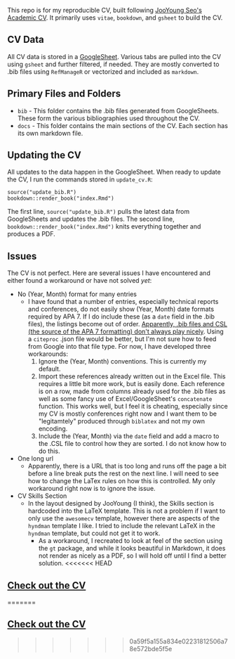 
This repo is for my reproducible CV, built following [JooYoung Seo's Academic CV](https://github.com/jooyoungseo/jy_CV). It primarily uses `vitae`, `bookdown`, and `gsheet` to build the CV.

## CV Data

All CV data is stored in a [GoogleSheet](https://docs.google.com/spreadsheets/d/1qbMpXHXm41q69prUVjpQFfP_mMXjORNxFP_IbAoCuKo/edit#gid=1760172285). Various tabs are pulled into the CV using `gsheet` and further filtered, if needed. They are mostly converted to .bib files using `RefManageR` or vectorized and included as `markdown`.

## Primary Files and Folders

  * `bib` - This folder contains the .bib files generated from GoogleSheets. These form the various bibliographies used throughout the CV.
  * `docs` - This folder contains the main sections of the CV. Each section has its own markdown file.
  
## Updating the CV

All updates to the data happen in the GoogleSheet. When ready to update the CV, I run the commands stored in `update_cv.R`:

```
source("update_bib.R")
bookdown::render_book("index.Rmd")
```

The first line, `source("update_bib.R")` pulls the latest data from GoogleSheets and updates the .bib files. The second line, `bookdown::render_book("index.Rmd")` knits everything together and produces a PDF.

## Issues

The CV is not perfect. Here are several issues I have encountered and either found a workaround or have not solved *yet*:

  * No (Year, Month) format for many entries
    + I have found that a number of entries, especially technical reports and conferences, do not easily show (Year, Month) date formats required by APA 7. If I do include these (as a `date` field in the .bib files), the listings become out of order. [Apparently, .bib files and CSL (the source of the APA 7 formatting) don't always play nicely](https://github.com/citation-style-language/styles/issues/4825#issuecomment-633665114). Using a `citeproc` .json file would be better, but I'm not sure how to feed from Google into that file type. For now, I have developed three workarounds:
      1. Ignore the (Year, Month) conventions. This is currently my default.
      2. Import these references already written out in the Excel file. This requires a little bit more work, but is easily done. Each reference is on a row, made from columns already used for the .bib files as well as some fancy use of Excel/GoogleSheet's `concatenate` function. This works well, but I feel it is cheating, especially since my CV is mostly conferences right now and I want them to be "legitamtely" produced through `biblatex` and not my own encoding.
      3. Include the (Year, Month) via the `date` field and add a macro to the .CSL file to control how they are sorted. I do not know how to do this.
  * One long url
    + Apparently, there is a URL that is too long and runs off the page a bit before a line break puts the rest on the next line. I will need to see how to change the LaTex rules on how this is controlled. My only workaround right now is to ignore the issue.
  * CV Skills Section
    + In the layout designed by JooYoung (I think), the Skills section is hardcoded into the LaTeX template. This is not a problem if I want to only use the `awesomecv` template, however there are aspects of the `hyndman` template I like. I tried to include the relevant LaTeX in the `hyndman` template, but could not get it to work.
      + As a workaround, I recreated to look at feel of the section using the `gt` package, and while it looks beautiful in Markdown, it does not render as nicely as a PDF, so I will hold off until I find a better solution.
<<<<<<< HEAD

## [Check out the CV](https://github.com/acircleda/CV/blob/master/Anthony_Schmidt_CV.pdf)
      
=======
      
## [Check out the CV](https://github.com/acircleda/CV/blob/master/Anthony_Schmidt_CV.pdf)
>>>>>>> 0a59f5a155a834e02231812506a78e572bde5f5e
